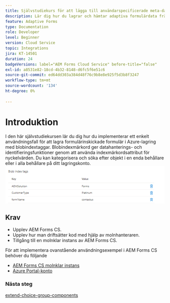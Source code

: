 ```yaml
---
title: Självstudiekurs för att lägga till användarspecificerade meta-datataggar
description: Lär dig hur du lagrar och hämtar adaptiva formulärdata från Azure-lagringskontot.
feature: Adaptive Forms
type: Documentation
role: Developer
level: Beginner
version: Cloud Service
topic: Integrations
jira: KT-14501
duration: 24
badgeVersions: label="AEM Forms Cloud Service" before-title="false"
exl-id: a8531e82-18cd-4b32-8148-d6fc5f6e51c6
source-git-commit: ed64dd303a384d48f76c9b8e8e925f5d3b8f3247
workflow-type: tm+mt
source-wordcount: '134'
ht-degree: 0%

---
```


# Introduktion

I den här självstudiekursen lär du dig hur du implementerar ett enkelt användningsfall för att lagra formulärinskickade formulär i Azure-lagring med blobindextaggar. Blobindexmärkord ger datahanterings- och identifieringsfunktioner genom att använda indexmärkordsattribut för nyckelvärden. Du kan kategorisera och söka efter objekt i en enda behållare eller i alla behållare på ditt lagringskonto.
![blob-index-tags](assets/blob-with-index-tags.png)

## Krav

* Upplev AEM Forms CS.
* Upplev hur man driftsätter kod med hjälp av molnhanteraren.
* Tillgång till en molnklar instans av AEM Forms CS.

För att implementera ovanstående användningsexempel i AEM Forms CS behöver du följande

* [AEM Forms CS molnklar instans](https://experienceleague.adobe.com/docs/experience-manager-learn/cloud-service/forms/developing-for-cloud-service/intellij-and-aem-sync.html?lang=en#set-up-aem-author-instance)
* [Azure Portal-konto](https://portal.azure.com/)


### Nästa steg

[extend-choice-group-components](./extend-choice-group-components.md)
